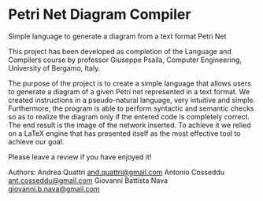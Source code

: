 # Petri Net Diagram Compiler
Simple language to generate a diagram from a text format Petri Net

This project has been developed as completion of the Language and Compilers course by professor Giuseppe Psaila, Computer Engineering, University of Bergamo, Italy.

The purpose of the project is to create a simple language that allows users to generate a diagram of a given Petri net represented in a text format. We created instructions in a pseudo-natural language, very intuitive and simple. Furthermore, the program is able to perform syntactic and semantic checks so as to realize the diagram only if the entered code is completely correct.
The end result is the image of the network inserted. To achieve it we relied on a LaTeX engine that has presented itself as the most effective tool to achieve our goal.

Please leave a review if you have enjoyed it!

Authors:
Andrea Quattri and.quattri@gmail.com 
Antonio Cosseddu ant.cosseddu@gmail.com 
Giovanni Battista Nava giovanni.b.nava@gmail.com 